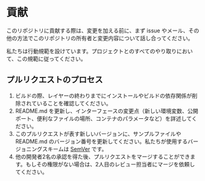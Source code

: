 # 貢献

このリポジトリに貢献する際は、変更を加える前に、まず issue やメール、その他の方法でこのリポジトリの所有者と変更内容について話し合ってください。

私たちは行動規範を設けています。プロジェクトとのすべてのやり取りにおいて、この規範に従ってください。

## プルリクエストのプロセス

1. ビルドの際、レイヤーの終わりまでにインストールやビルドの依存関係が削除されていることを確認してください。
2. README.md を更新し、インターフェースの変更点（新しい環境変数、公開ポート、便利なファイルの場所、コンテナのパラメータなど）を詳述してください。
3. このプルリクエストが表す新しいバージョンに、サンプルファイルや README.md のバージョン番号を更新してください。私たちが使用するバージョニングスキームは [SemVer](http://semver.org/) です。
4. 他の開発者2名の承認を得た後、プルリクエストをマージすることができます。もしその権限がない場合は、2人目のレビュー担当者にマージを依頼してください。
